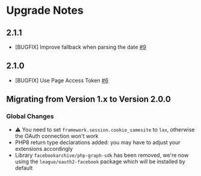 # Upgrade Notes

## 2.1.1
- [BUGFIX] Improve fallback when parsing the date [#9](https://github.com/dachcom-digital/pimcore-social-data-facebook-connector/issues/9)

## 2.1.0
- [BUGFIX] Use Page Access Token [#6](https://github.com/dachcom-digital/pimcore-social-data-facebook-connector/issues/6)

## Migrating from Version 1.x to Version 2.0.0

### Global Changes
- ⚠️ You need to set `framework.session.cookie_samesite` to `lax`, otherwise the OAuth connection won't work
- PHP8 return type declarations added: you may have to adjust your extensions accordingly
- Library `facebookarchive/php-graph-sdk` has been removed, we're now using the `league/oauth2-facebook` package which will be installed by default
